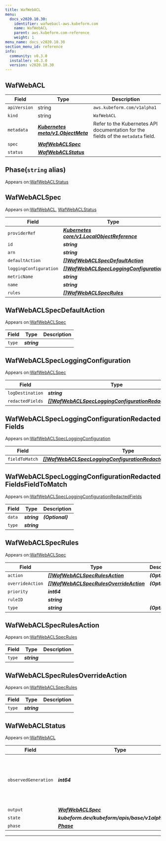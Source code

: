 ```yaml
---
title: WafWebACL
menu:
  docs_v2020.10.30:
    identifier: wafwebacl-aws.kubeform.com
    name: WafWebACL
    parent: aws.kubeform.com-reference
    weight: 1
menu_name: docs_v2020.10.30
section_menu_id: reference
info:
  community: v0.3.0
  installer: v0.3.0
  version: v2020.10.30
---
```


## WafWebACL
| Field | Type | Description |
| ------ | ----- | ----------- |
| `apiVersion` | string | `aws.kubeform.com/v1alpha1` |
|    `kind` | string | `WafWebACL` |
| `metadata` | ***[Kubernetes meta/v1.ObjectMeta](https://v1-18.docs.kubernetes.io/docs/reference/generated/kubernetes-api/v1.18/#objectmeta-v1-meta)***|Refer to the Kubernetes API documentation for the fields of the `metadata` field.|
| `spec` | ***[WafWebACLSpec](#wafwebaclspec)***||
| `status` | ***[WafWebACLStatus](#wafwebaclstatus)***||
## Phase(`string` alias)

Appears on:[WafWebACLStatus](#wafwebaclstatus)

## WafWebACLSpec

Appears on:[WafWebACL](#wafwebacl), [WafWebACLStatus](#wafwebaclstatus)

| Field | Type | Description |
| ------ | ----- | ----------- |
| `providerRef` | ***[Kubernetes core/v1.LocalObjectReference](https://v1-18.docs.kubernetes.io/docs/reference/generated/kubernetes-api/v1.18/#localobjectreference-v1-core)***||
| `id` | ***string***||
| `arn` | ***string***| ***(Optional)*** |
| `defaultAction` | ***[[]WafWebACLSpecDefaultAction](#wafwebaclspecdefaultaction)***||
| `loggingConfiguration` | ***[[]WafWebACLSpecLoggingConfiguration](#wafwebaclspecloggingconfiguration)***| ***(Optional)*** |
| `metricName` | ***string***||
| `name` | ***string***||
| `rules` | ***[[]WafWebACLSpecRules](#wafwebaclspecrules)***| ***(Optional)*** |
## WafWebACLSpecDefaultAction

Appears on:[WafWebACLSpec](#wafwebaclspec)

| Field | Type | Description |
| ------ | ----- | ----------- |
| `type` | ***string***||
## WafWebACLSpecLoggingConfiguration

Appears on:[WafWebACLSpec](#wafwebaclspec)

| Field | Type | Description |
| ------ | ----- | ----------- |
| `logDestination` | ***string***||
| `redactedFields` | ***[[]WafWebACLSpecLoggingConfigurationRedactedFields](#wafwebaclspecloggingconfigurationredactedfields)***| ***(Optional)*** |
## WafWebACLSpecLoggingConfigurationRedactedFields

Appears on:[WafWebACLSpecLoggingConfiguration](#wafwebaclspecloggingconfiguration)

| Field | Type | Description |
| ------ | ----- | ----------- |
| `fieldToMatch` | ***[[]WafWebACLSpecLoggingConfigurationRedactedFieldsFieldToMatch](#wafwebaclspecloggingconfigurationredactedfieldsfieldtomatch)***||
## WafWebACLSpecLoggingConfigurationRedactedFieldsFieldToMatch

Appears on:[WafWebACLSpecLoggingConfigurationRedactedFields](#wafwebaclspecloggingconfigurationredactedfields)

| Field | Type | Description |
| ------ | ----- | ----------- |
| `data` | ***string***| ***(Optional)*** |
| `type` | ***string***||
## WafWebACLSpecRules

Appears on:[WafWebACLSpec](#wafwebaclspec)

| Field | Type | Description |
| ------ | ----- | ----------- |
| `action` | ***[[]WafWebACLSpecRulesAction](#wafwebaclspecrulesaction)***| ***(Optional)*** |
| `overrideAction` | ***[[]WafWebACLSpecRulesOverrideAction](#wafwebaclspecrulesoverrideaction)***| ***(Optional)*** |
| `priority` | ***int64***||
| `ruleID` | ***string***||
| `type` | ***string***| ***(Optional)*** |
## WafWebACLSpecRulesAction

Appears on:[WafWebACLSpecRules](#wafwebaclspecrules)

| Field | Type | Description |
| ------ | ----- | ----------- |
| `type` | ***string***||
## WafWebACLSpecRulesOverrideAction

Appears on:[WafWebACLSpecRules](#wafwebaclspecrules)

| Field | Type | Description |
| ------ | ----- | ----------- |
| `type` | ***string***||
## WafWebACLStatus

Appears on:[WafWebACL](#wafwebacl)

| Field | Type | Description |
| ------ | ----- | ----------- |
| `observedGeneration` | ***int64***| ***(Optional)*** Resource generation, which is updated on mutation by the API Server.|
| `output` | ***[WafWebACLSpec](#wafwebaclspec)***| ***(Optional)*** |
| `state` | ***kubeform.dev/kubeform/apis/base/v1alpha1.State***| ***(Optional)*** |
| `phase` | ***[Phase](#phase)***| ***(Optional)*** |
---
